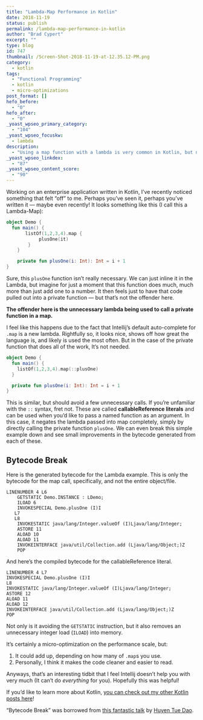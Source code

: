 ```yaml
---
title: "Lambda-Map Performance in Kotlin"
date: 2018-11-19
status: publish
permalink: /lambda-map-performance-in-kotlin
author: "Brad Cypert"
excerpt: ""
type: blog
id: 747
thumbnail: /Screen-Shot-2018-11-19-at-12.35.12-PM.png
category:
  - kotlin
tags:
  - "Functional Programming"
  - kotlin
  - micro-optimizations
post_format: []
hefo_before:
  - "0"
hefo_after:
  - "0"
_yoast_wpseo_primary_category:
  - "104"
_yoast_wpseo_focuskw:
  - lambda
description:
  - "Using a map function with a lambda is very common in Kotlin, but not always needed. In fact, you can get performance improvments using Callable References instead."
_yoast_wpseo_linkdex:
  - "87"
_yoast_wpseo_content_score:
  - "90"
---
```


Working on an enterprise application written in Kotlin, I’ve recently noticed something that felt “off” to me. Perhaps you’ve seen it, perhaps you’ve written it — maybe even recently! It looks something like this (I call this a Lambda-Map):

```kotlin
object Demo {
  fun main() {
       listOf(1,2,3,4).map {
            plusOne(it)
        }
    }

    private fun plusOne(i: Int): Int = i + 1
}
```

Sure, this `plusOne` function isn’t really necessary. We can just inline it in the Lambda, but imagine for just a moment that this function does much, much more than just add one to a number. It then feels just to have that code pulled out into a private function — but that’s not the offender here.

**The offender here is the unnecessary lambda being used to call a private function in a map.**

I feel like this happens due to the fact that Intellij’s default auto-complete for `.map` is a new lambda. Rightfully so, it looks nice, shows off how great the language is, and likely is used the most often. But in the case of the private function that does all of the work, It’s not needed.

```kotlin
object Demo {
  fun main() {
    listOf(1,2,3,4).map(::plusOne)
  }

  private fun plusOne(i: Int): Int = i + 1
}

```

This is similar, but should avoid a few unnecessary calls. If you’re unfamiliar with the `::` syntax, fret not. These are called **callableReference literals** and can be used when you’d like to pass a named function as an argument. In this case, it negates the lambda passed into map completely, simply by directly calling the private function `plusOne`. We can even break this simple example down and see small improvements in the bytecode generated from each of these.

## Bytecode Break

Here is the generated bytecode for the Lambda example. This is only the bytecode for the map call, specifically, and not the entire object/file.

```
LINENUMBER 4 L6
    GETSTATIC Demo.INSTANCE : LDemo;
    ILOAD 6
    INVOKESPECIAL Demo.plusOne (I)I
   L7
   L8
    INVOKESTATIC java/lang/Integer.valueOf (I)Ljava/lang/Integer;
    ASTORE 11
    ALOAD 10
    ALOAD 11
    INVOKEINTERFACE java/util/Collection.add (Ljava/lang/Object;)Z
    POP
```

And here’s the compiled bytecode for the callableReference literal.

```
LINENUMBER 4 L7
INVOKESPECIAL Demo.plusOne (I)I
L8
INVOKESTATIC java/lang/Integer.valueOf (I)Ljava/lang/Integer;
ASTORE 12
ALOAD 11
ALOAD 12
INVOKEINTERFACE java/util/Collection.add (Ljava/lang/Object;)Z
POP

```

Not only is it avoiding the `GETSTATIC` instruction, but it also removes an unnecessary integer load (`ILOAD`) into memory.

It’s certainly a micro-optimization on the performance scale, but:

1. It could add up, depending on how many of `.map`s you use.
2. Personally, I think it makes the code cleaner and easier to read.

Anyways, that’s an interesting tidbit that I feel Intellij doesn’t help you with very much (It can’t do _everything_ for you). Hopefully this was helpful!

If you’d like to learn more about Kotlin, [you can check out my other Kotlin posts here](http://www.bradcypert.com/category/kotlin/)!

“Bytecode Break” was borrowed from [this fantastic talk](https://www.youtube.com/watch?v=Fzt_9I733Yg) by [Huyen Tue Dao](https://www.randomlytyping.com/).
